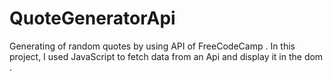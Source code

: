 # QuoteGeneratorApi
Generating of random quotes by using API of FreeCodeCamp . In this project, I used JavaScript to fetch data from an Api and display it in the dom .
